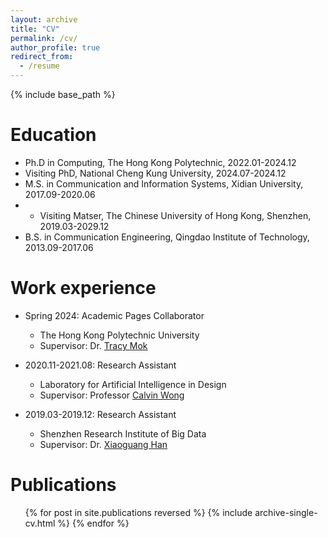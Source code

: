 ```yaml
---
layout: archive
title: "CV"
permalink: /cv/
author_profile: true
redirect_from:
  - /resume
---
```


{% include base_path %}

Education
======
* Ph.D in Computing, The Hong Kong Polytechnic, 2022.01-2024.12
* Visiting PhD, National Cheng Kung University, 2024.07-2024.12
* M.S. in Communication and Information Systems, Xidian University, 2017.09-2020.06
* * Visiting Matser, The Chinese University of Hong Kong, Shenzhen, 2019.03-2029.12
* B.S. in Communication Engineering, Qingdao Institute of Technology, 2013.09-2017.06

Work experience
======
* Spring 2024: Academic Pages Collaborator
  * The Hong Kong Polytechnic University
  * Supervisor: Dr. [Tracy Mok](https://scholar.google.com.hk/citations?user=-83FFXcAAAAJ&hl=en)

* 2020.11-2021.08: Research Assistant
  * Laboratory for Artificial Intelligence in Design
  * Supervisor: Professor [Calvin Wong](https://www.aidlab.hk/en/people-detail/prof-calvin-wong)

* 2019.03-2019.12: Research Assistant
  * Shenzhen Research Institute of Big Data
  * Supervisor: Dr. [Xiaoguang Han](https://scholar.google.com/citations?user=z-rqsR4AAAAJ&hl=zh-CN)
  
Publications
======
  <ul>{% for post in site.publications reversed %}
    {% include archive-single-cv.html %}
  {% endfor %}</ul>
  


  

